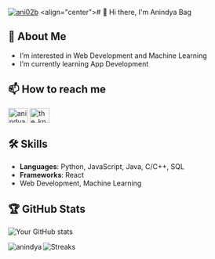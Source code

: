 [<img src="https://komarev.com/ghpvc/?username=ani02b&label=Profile%20views&color=0e75b6&style=flat" alt="ani02b" />](https://github.com/ani02b)
<align="center"># 👋 Hi there, I'm Anindya Bag
## 🚀 About Me
- I’m interested in Web Development and Machine Learning
- I’m currently learning App Development
## 📫 How to reach me
[<img align="center" src="https://raw.githubusercontent.com/rahuldkjain/github-profile-readme-generator/master/src/images/icons/Social/linked-in-alt.svg" alt="anindyabag" height="30" width="40" />](https://www.linkedin.com/in/anindya-bag-700048109)
[<img align="center" src="https://raw.githubusercontent.com/rahuldkjain/github-profile-readme-generator/master/src/images/icons/Social/instagram.svg" alt="the_known_a.bag" height="30" width="40" />](https://www.instagram.com/the_known_a.bag?igshid=MzNlNGNkZWQ4Mg==)
## 🛠️ Skills
- **Languages**: Python, JavaScript, Java, C/C++, SQL
- **Frameworks**: React
- Web Development, Machine Learning

## 🏆 GitHub Stats
![Your GitHub stats](https://github-readme-stats.vercel.app/api?username=ani02b&show_icons=true&hide=issues&count_private=true&theme=radical)

<p><img align="left" src="https://github-readme-stats.vercel.app/api/top-langs?username=ani02b&show_icons=true&locale=en&layout=compact" alt="anindya" /></p>

![Streaks](https://github-readme-streak-stats.herokuapp.com/?user=ani02b&)
